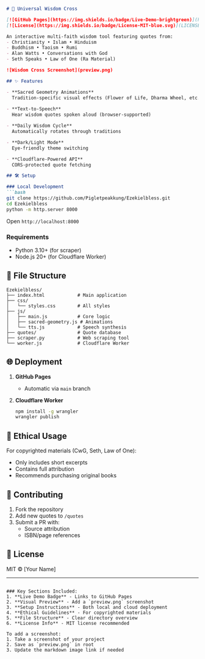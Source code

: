 
```markdown
# 🌿 Universal Wisdom Cross

[![GitHub Pages](https://img.shields.io/badge/Live-Demo-brightgreen)](https://pigletpeakkung.github.io/Ezekielbless/)
[![License](https://img.shields.io/badge/License-MIT-blue.svg)](LICENSE)

An interactive multi-faith wisdom tool featuring quotes from:
- Christianity • Islam • Hinduism  
- Buddhism • Taoism • Rumi  
- Alan Watts • Conversations with God  
- Seth Speaks • Law of One (Ra Material)

![Wisdom Cross Screenshot](preview.png)

## ✨ Features

- **Sacred Geometry Animations**  
  Tradition-specific visual effects (Flower of Life, Dharma Wheel, etc.)
  
- **Text-to-Speech**  
  Hear wisdom quotes spoken aloud (browser-supported)

- **Daily Wisdom Cycle**  
  Automatically rotates through traditions

- **Dark/Light Mode**  
  Eye-friendly theme switching

- **Cloudflare-Powered API**  
  CORS-protected quote fetching

## 🛠️ Setup

### Local Development
```bash
git clone https://github.com/Pigletpeakkung/Ezekielbless.git
cd Ezekielbless
python -m http.server 8000
```
Open `http://localhost:8000`

### Requirements
- Python 3.10+ (for scraper)
- Node.js 20+ (for Cloudflare Worker)

## 📂 File Structure
```
Ezekielbless/
├── index.html            # Main application
├── css/
│   └── styles.css        # All styles
├── js/
│   ├── main.js           # Core logic
│   ├── sacred-geometry.js # Animations
│   └── tts.js            # Speech synthesis
├── quotes/               # Quote database
├── scraper.py            # Web scraping tool
└── worker.js             # Cloudflare Worker
```

## 🌐 Deployment
1. **GitHub Pages**  
   - Automatic via `main` branch

2. **Cloudflare Worker**  
   ```bash
   npm install -g wrangler
   wrangler publish
   ```

## 📜 Ethical Usage
For copyrighted materials (CwG, Seth, Law of One):
- Only includes short excerpts
- Contains full attribution
- Recommends purchasing original books

## 🤝 Contributing
1. Fork the repository
2. Add new quotes to `/quotes`
3. Submit a PR with:
   - Source attribution
   - ISBN/page references

## 📄 License
MIT © [Your Name]

---
```

### Key Sections Included:
1. **Live Demo Badge** - Links to GitHub Pages
2. **Visual Preview** - Add a `preview.png` screenshot
3. **Setup Instructions** - Both local and cloud deployment
4. **Ethical Guidelines** - For copyrighted materials
5. **File Structure** - Clear directory overview
6. **License Info** - MIT license recommended

To add a screenshot:
1. Take a screenshot of your project
2. Save as `preview.png` in root
3. Update the markdown image link if needed

